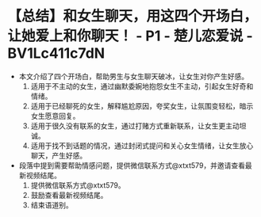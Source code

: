 # 【总结】和女生聊天，用这四个开场白，让她爱上和你聊天！ - P1 - 楚儿恋爱说 - BV1Lc411c7dN

-   本文介绍了四个开场白，帮助男生与女生聊天破冰，让女生对你产生好感。
    1.  适用于不主动的女生，通过幽默委婉地抱怨女生不主动，引起女生好奇和情绪。
    2.  适用于已经聊死的女生，解释尴尬原因，夸奖女生，让氛围变轻松，暗示女生愿意回复。
    3.  适用于很久没有联系的女生，通过打赌方式重新联系，让女生更主动坦诚。
    4.  适用于找不到话题的情况，通过封闭式提问和关心女生情绪，让女生放心聊天，产生好感。
-   段落中提到需要帮助情感问题，提供微信联系方式@xtxt579，并邀请查看最新视频结尾。
    1.  提供微信联系方式@xtxt579。
    2.  鼓励查看最新视频结尾。
    3.  结束语道别。